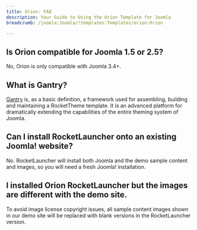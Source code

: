 ```yaml
---
title: Orion: FAQ
description: Your Guide to Using the Orion Template for Joomla
breadcrumb: /joomla:Joomla/!templates:Templates/orion:Orion

---
```



## Is Orion compatible for Joomla 1.5 or 2.5?

No, Orion is only compatible with Joomla 3.4+.

## What is Gantry?

[Gantry][gantry] is, as a basic definition, a framework used for assembling, building and maintaining a RocketTheme template. It is an advanced platform for dramatically extending the capabilities of the entire theming system of Joomla.

## Can I install RocketLauncher onto an existing Joomla! website?

No. RocketLauncher will install both Joomla and the demo sample content and images, so you will need a fresh Joomla! installation.

## I installed Orion RocketLauncher but the images are different with the demo site.

To avoid image license copyright issues, all sample content images shown in our demo site will be replaced with blank versions in the RocketLauncher version.

[gantry]: http://gantry.org/
[forum]: http://www.rockettheme.com/forum/joomla-template-orion
[roksprocket]: http://www.rockettheme.com/joomla/extensions/roksprocket
